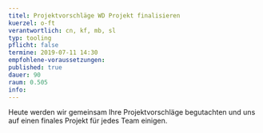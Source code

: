 ```yaml
---
titel: Projektvorschläge WD Projekt finalisieren
kuerzel: o-ft
verantwortlich: cn, kf, mb, sl
typ: tooling
pflicht: false
termine: 2019-07-11 14:30
empfohlene-voraussetzungen: 
published: true
dauer: 90
raum: 0.505
info:
---
```


Heute werden wir gemeinsam Ihre Projektvorschläge begutachten und uns auf einen finales Projekt für jedes Team einigen. 
